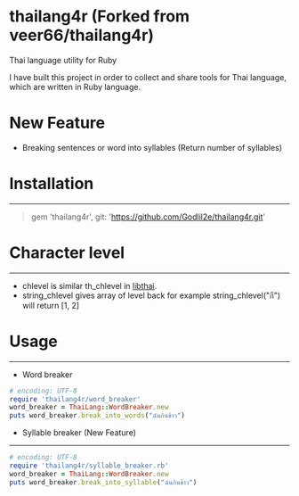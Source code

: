 thailang4r (Forked from veer66/thailang4r)
==========
Thai language utility for Ruby

I have built this project in order to collect and share tools for Thai language, which are written in Ruby language. 

# New Feature
* Breaking sentences or word into syllables (Return number of syllables)

# Installation
------------
> gem 'thailang4r', git: 'https://github.com/Godlil2e/thailang4r.git'

# Character level
---------------
* chlevel is similar th_chlevel in [libthai](http://linux.thai.net/projects/libthai).
* string_chlevel gives array of level back for example string_chlevel("กี") will return [1, 2]

# Usage
------------
* Word breaker
```ruby
# encoding: UTF-8
require 'thailang4r/word_breaker'
word_breaker = ThaiLang::WordBreaker.new
puts word_breaker.break_into_words("ฉันกินข้าว")
```

* Syllable breaker (New Feature)
------------
```ruby
# encoding: UTF-8
require 'thailang4r/syllable_breaker.rb'
word_breaker = ThaiLang::WordBreaker.new
puts word_breaker.break_into_syllable("ฉันกินข้าว")
```
